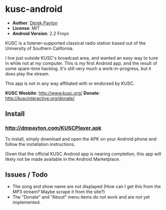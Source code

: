 # kusc-android

* **Author**: [Derek Payton](http://dmpayton.com)
* **License**: MIT
* **Android Version**: 2.2 Froyo

KUSC is a listener-supported classical radio station based out of the University of Southern California.

I live just outside KUSC's broadcast area, and wanted an easy way to tune in while not at my computer. This is my first Android app, and the result of some spare-time hacking. It's still very much a work-in-progress, but it does play the stream.

This app is not in any way affiliated with or endorsed by KUSC.

**KUSC Wesbite**: http://www.kusc.org/
**Donate**: http://kuscinteractive.org/donate/

## Install

### http://dmpayton.com/KUSCPlayer.apk

To install, simply download and open the APK on your Android phone and follow the installation instructions.

Given that the official KUSC Android app is nearing completion, this app will likely not be made available in the Android Marketplace.

## Issues / Todo

* The song and show name are not displayed (How can I get this from the MP3 stream? Maybe scrape it from the site?)
* The "Donate" and "About" menu items do not work and are not yet implemented.
